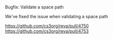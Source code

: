 Bugfix: Validate a space path

We've fixed the issue when validating a space path

https://github.com/cs3org/reva/pull/4750
https://github.com/cs3org/reva/pull/4753
